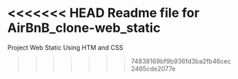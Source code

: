 <<<<<<< HEAD
Readme file for AirBnB_clone-web_static
=======
Project Web Static Using HTM and CSS
>>>>>>> 74838169bf9b936fd3ba2fb46cec2465cde2077e
